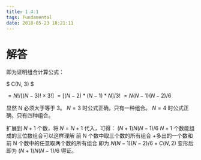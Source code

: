 ```yaml
---
title: 1.4.1
tags: Fundamental
date: 2018-05-23 18:21:11
---
```


# 解答

即为证明组合计算公式：

$ C(N, 3) $

$= N! / [(N - 3)! × 3!]$
$= [(N - 2) * (N - 1) * N] / 3!$
$= N(N - 1)(N - 2) / 6$

显然 N 必须大于等于 3。
$N = 3$ 时公式正确，只有一种组合。
$N = 4$ 时公式正确，只有四种组合。

扩展到 $N+1$ 个数，将 $N = N + 1$ 代入，可得：
$(N + 1)N(N - 1) / 6$
$N + 1$ 个数能组成的三位数组合可以这样理解
前 N 个数中取三个数的所有组合 +多出的一个数和前 N 个数中的任意取两个数的所有组合
即为 $N(N-1)(N - 2) / 6 + C(N, 2)$
变形后即为 $(N + 1)N(N - 1) / 6$ 
得证。
